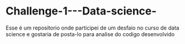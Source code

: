 # Challenge-1---Data-science-
Esse é um repositorio onde participei de um desfaio no curso de data science e gostaria de posta-lo para analise do codigo desenvolvido
